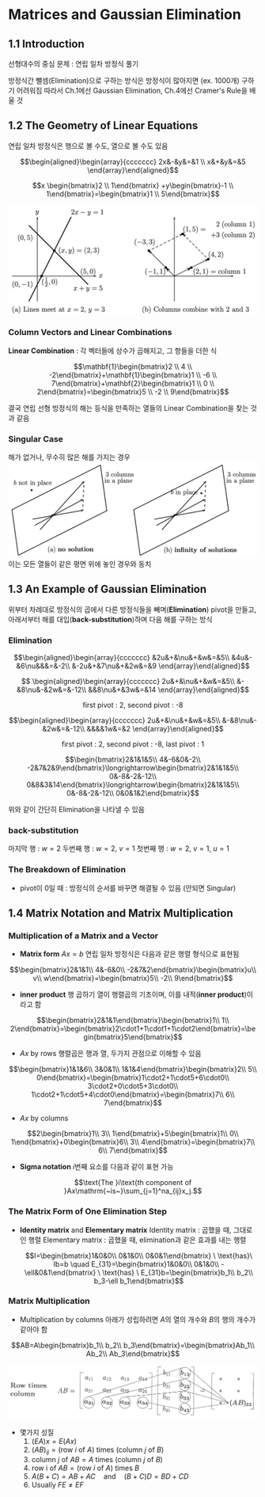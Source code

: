 # Matrices and Gaussian Elimination

## 1.1 Introduction
선형대수의 중심 문제 : 연립 일차 방정식 풀기

방정식간 뺄셈(Elimination)으로 구하는 방식은 방정식이 많아지면 (ex. 1000개) 구하기 어려워짐
따라서 Ch.1에선 Gaussian Elimination, Ch.4에선 Cramer's Rule을 배울 것

## 1.2 The Geometry of Linear Equations
연립 일차 방정식은 행으로 볼 수도, 열으로 볼 수도 있음

$$\begin{aligned}\begin{array}{ccccccc}
2x&-&y&=&1 \\ 
x&+&y&=&5
\end{array}\end{aligned}$$

$$x
\begin{bmatrix}2 \\
1\end{bmatrix}
+y\begin{bmatrix}-1 \\
1\end{bmatrix}=\begin{bmatrix}1 \\
5\end{bmatrix}$$

![1.2.1](images/1.2.1.png)
### Column Vectors and Linear Combinations
**Linear Combination** : 각 벡터들에 상수가 곱해지고, 그 항들을 더한 식

$$\mathbf{1}\begin{bmatrix}2 \\
 4 \\
 -2\end{bmatrix}+\mathbf{1}\begin{bmatrix}1 \\
-6 \\
7\end{bmatrix}+\mathbf{2}\begin{bmatrix}1 \\
0 \\
2\end{bmatrix}=\begin{bmatrix}5 \\
-2 \\
9\end{bmatrix}$$

결국 연립 선형 방정식의 해는 등식을 만족하는 열들의 Linear Combination을 찾는 것과 같음
### Singular Case
해가 없거나, 무수히 많은 해를 가지는 경우
![1.2.2](images/1.2.2.png)
이는 모든 열들이 같은 평면 위에 놓인 경우와 동치

## 1.3 An Example of Gaussian Elimination
위부터 차례대로 방정식의 곱에서 다른 방정식들을 빼며(**Elimination**) pivot을 만들고,
아래서부터 해를 대입(**back-substitution**)하며 다음 해를 구하는 방식

### Elimination

$$\begin{aligned}\begin{array}{ccccccc}
&2u&+&\nu&+&w&=&5\\
&4u&-&6\nu&&&=&-2\\
&-2u&+&7\nu&+&2w&=&9 
\end{array}\end{aligned}$$

$$
\begin{aligned}\begin{array}{ccccccc}
2u&+&\nu&+&w&=&5\\
&-&8\nu&-&2w&=&-12\\
&&8\nu&+&3w&=&14
\end{array}\end{aligned}$$
<center>first pivot : 2, second pivot : -8</center>

$$\begin{aligned}\begin{array}{ccccccc}
2u&+&\nu&+&w&=&5\\
&-&8\nu&-&2w&=&-12\\
&&&&1w&=&2
\end{array}\end{aligned}$$
<center>first pivot : 2, second pivot : -8, last pivot : 1</center>

$$\begin{bmatrix}2&1&1&5\\
4&-6&0&-2\\
-2&7&2&9\end{bmatrix}\longrightarrow\begin{bmatrix}2&1&1&5\\
0&-8&-2&-12\\
0&8&3&14\end{bmatrix}\longrightarrow\begin{bmatrix}2&1&1&5\\
0&-8&-2&-12\\
0&0&1&2\end{bmatrix}$$

위와 같이 간단히 Elimination을 나타낼 수 있음

### back-substitution
마지막 행 : $w = 2$
두번째 행 : $w = 2,\ v = 1$
첫번째 행 : $w = 2,\ v = 1, \ u=1$

### The Breakdown of Elimination
- pivot이 0일 때 : 방정식의 순서를 바꾸면 해결될 수 있음 (안되면 Singular)

## 1.4 Matrix Notation and Matrix Multiplication
### Multiplication of a Matrix and a Vector
- **Matrix form** $Ax=b$
  연립 일차 방정식은 다음과 같은 행렬 형식으로 표현됨

$$\begin{bmatrix}2&1&1\\
4&-6&0\\
-2&7&2\end{bmatrix}\begin{bmatrix}u\\
v\\
w\end{bmatrix}=\begin{bmatrix}5\\
-2\\
9\end{bmatrix}$$


- **inner product**
  행 곱하기 열이 행렬곱의 기초이며, 이를 내적(**inner product**)이라고 함

$$\begin{bmatrix}2&1&1\end{bmatrix}\begin{bmatrix}1\\
1\\
2\end{bmatrix}=\begin{bmatrix}2\cdot1+1\cdot1+1\cdot2\end{bmatrix}=\begin{bmatrix}5\end{bmatrix}$$

- $Ax$ by rows
  행렬곱은 행과 열, 두가지 관점으로 이해할 수 있음

$$\begin{bmatrix}1&1&6\\
3&0&1\\
1&1&4\end{bmatrix}\begin{bmatrix}2\\
5\\
0\end{bmatrix}=\begin{bmatrix}1\cdot2+1\cdot5+6\cdot0\\
3\cdot2+0\cdot5+3\cdot0\\
1\cdot2+1\cdot5+4\cdot0\end{bmatrix}=\begin{bmatrix}7\\
6\\
7\end{bmatrix}$$

- $Ax$ by columns

$$2\begin{bmatrix}1\\
3\\
1\end{bmatrix}+5\begin{bmatrix}1\\
0\\
1\end{bmatrix}+0\begin{bmatrix}6\\
3\\
4\end{bmatrix}=\begin{bmatrix}7\\
6\\
7\end{bmatrix}$$
  

- **Sigma notation**
  $i$번째 요소를 다음과 같이 표현 가능

$$\text{The }i\text{th component of }Ax\mathrm{~is~}\sum_{j=1}^na_{ij}x_j.$$

### The Matrix Form of One Elimination Step
- **Identity matrix** and **Elementary matrix**
  Identity matrix : 곱했을 때, 그대로인 행렬
  Elementary matrix : 곱했을 때, elimination과 같은 효과를 내는 행렬

  $$I=\begin{bmatrix}1&0&0\\
  0&1&0\\
  0&0&1\end{bmatrix} \ \text{has}\  Ib=b \quad E_{31}=\begin{bmatrix}1&0&0\\
  0&1&0\\
  -\ell&0&1\end{bmatrix} \ \text{has} \ E_{31}b=\begin{bmatrix}b_1\\
  b_2\\
  b_3-\ell b_1\end{bmatrix}$$
  
### Matrix Multiplication
- Multiplication by columns
  아래가 성립하려면 $A$의 열의 개수와 $B$의 행의 개수가 같아야 함

$$AB=A\begin{bmatrix}b_1\\
b_2\\
b_3\end{bmatrix}=\begin{bmatrix}Ab_1\\
Ab_2\\
Ab_3\end{bmatrix}$$

![1.4.1](images/1.4.1.png)
- 몇가지 성질
  1. $(EA)x = E(Ax)$
  2. $(AB)_{ij}=(\text{row }i\text{ of }A)\text{ times }(\text{column }j\text{ of }B)$
  3. $\text{column }j\text{ of }AB=A\text{ times }(\text{column }j\text{ of }B)$
  4. $\text{row i of }AB=(\text{row }i\text{ of }A)\text{ times }B$
  5. $A(B+C)=AB+AC\quad\mathrm{and}\quad(B+C)D=BD+CD$
  6. $\text{Usually}\ FE\neq EF$

